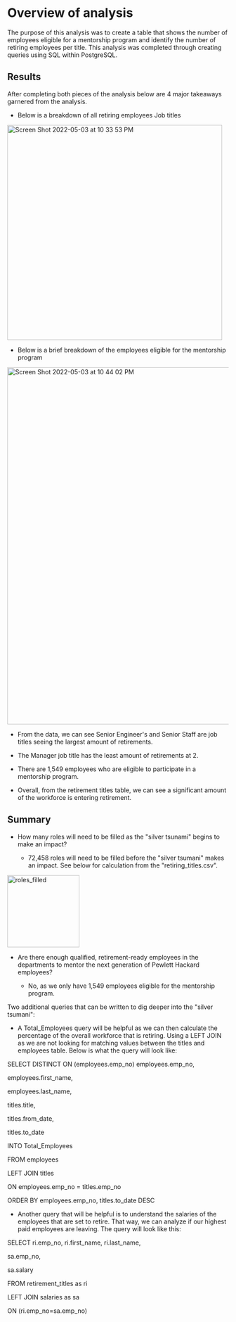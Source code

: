 
# Overview of analysis

The purpose of this analysis was to create a table that shows the number of employees eligible for a mentorship program and identify the number of retiring employees per title. This analysis was completed through creating queries using SQL within PostgreSQL. 


## Results 

After completing both pieces of the analysis below are 4 major takeaways garnered from the analysis. 

* Below is a breakdown of all retiring employees Job titles

<img width="489" alt="Screen Shot 2022-05-03 at 10 33 53 PM" src="https://user-images.githubusercontent.com/101602688/166619861-0822c018-99bf-45ab-b763-25779a73eddb.png">

* Below is a brief breakdown of the employees eligible for the mentorship program

<img width="812" alt="Screen Shot 2022-05-03 at 10 44 02 PM" src="https://user-images.githubusercontent.com/101602688/166620457-9ef47fef-aff2-4284-a22f-8ee8bcdad8fb.png">


* From the data, we can see Senior Engineer's and Senior Staff are job titles seeing the largest amount of retirements. 

* The Manager job title has the least amount of retirements at 2. 

* There are 1,549 employees who are eligible to participate in a mentorship program. 

* Overall, from the retirement titles table, we can see a significant amount of the workforce is entering retirement. 

## Summary

* How many roles will need to be filled as the "silver tsunami" begins to make an impact?

  * 72,458 roles will need to be filled before the "silver tsumani" makes an impact. See below for calculation from the "retiring_titles.csv". 

<img width="164" alt="roles_filled" src="https://user-images.githubusercontent.com/101602688/166619817-ac9046c9-5a70-4377-9018-0bc191cd7879.png">


* Are there enough qualified, retirement-ready employees in the departments to mentor the next generation of Pewlett Hackard employees?

  * No, as we only have 1,549 employees eligible for the mentorship program. 

Two additional queries that can be written to dig deeper into the "silver tsumani":

* A Total_Employees query will be helpful as we can then calculate the percentage of the overall workforce that is retiring. Using a LEFT JOIN as we are not looking for matching values between the titles and employees table. Below is what the query will look like: 

SELECT DISTINCT ON (employees.emp_no) employees.emp_no,
  
   employees.first_name,
   
   employees.last_name,
    
   titles.title,
    
   titles.from_date,
    
   titles.to_date

  INTO Total_Employees

  FROM employees

  LEFT JOIN titles

  ON employees.emp_no = titles.emp_no

  ORDER BY employees.emp_no, titles.to_date DESC



* Another query that will be helpful is to understand the salaries of the employees that are set to retire. That way, we can analyze if our highest paid employees are leaving. The query will look like this:

SELECT ri.emp_no, ri.first_name, ri.last_name, 

   sa.emp_no,

   sa.salary

   FROM retirement_titles as ri

  LEFT JOIN salaries as sa

  ON (ri.emp_no=sa.emp_no)
